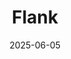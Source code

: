 ---  
layout: startup_page  
title: "Flank"  
id: "flank.ai"  
permalink: "/flankflank.ai06052025/"  
website: "https://www.flank.ai/"  
funding_round: ""  
funding_amount: "$10M"  
investors: "Insight Partners, Gradient Ventures, 10x Founders, HV Capital"  
about: "Flank is a Berlin-based company that develops an autonomous AI legal agent for enterprise teams. Its AI agent reviews, drafts, and red-lines legal documents and answers legal and compliance questions, integrating seamlessly into existing workflows. This helps legal teams focus on high-value work by handling repetitive tasks autonomously."  
markets: "AI, LegalTech"  
hq: "Berlin, Germany"  
founded_year: ""  
linkedin: ""  
twitter: ""  
instagram: ""  
facebook: ""  
crunchbase: ""  
pitchbook: ""  

date_display: "05-Jun-2025"  
date: "2025-06-05"

# SEO Optimization  
meta_title: "Flank -  Funding ($10M)"  
meta_description: "Flank, Flank is a Berlin-based company that develops an autonomous AI legal agent for enterprise teams. Its AI agent reviews, drafts, and red-lines legal doc..."  
meta_keywords: "Flank, AI, LegalTech,  funding"  
canonical_url: "https://startup.projectstartups.com/flankflank.ai06052025/"  
---